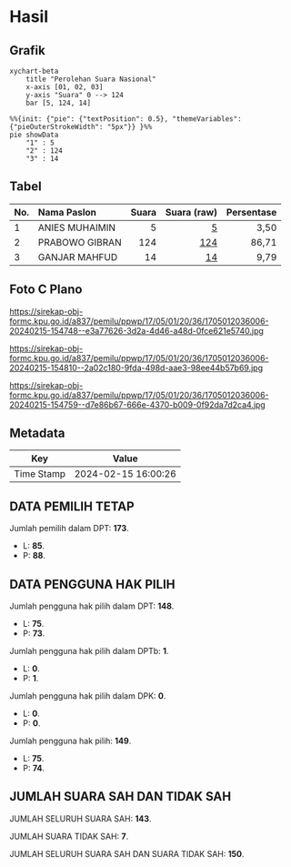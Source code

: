 # Hasil

## Grafik

```mermaid
xychart-beta
    title "Perolehan Suara Nasional"
    x-axis [01, 02, 03]
    y-axis "Suara" 0 --> 124
    bar [5, 124, 14]
```

```mermaid
%%{init: {"pie": {"textPosition": 0.5}, "themeVariables": {"pieOuterStrokeWidth": "5px"}} }%%
pie showData
    "1" : 5
    "2" : 124
    "3" : 14
```

## Tabel

| No. | Nama Paslon    | Suara | Suara (raw) | Persentase |
|:--- |:-------------- | -----:| -----------:| ----------:|
| 1   | ANIES MUHAIMIN | 5     | [5][p-1]    | 3,50       |
| 2   | PRABOWO GIBRAN | 124   | [124][p-2]  | 86,71      |
| 3   | GANJAR MAHFUD  | 14    | [14][p-3]   | 9,79       |


[p-1]: https://github.com/gigit-pemilu/pemilu-2024/blob/main/pilpres/hitung-suara/sub/17-bengkulu/sub/05-seluma/sub/01-sukaraja/sub/2036-sido-luhur/sub/006-tps/sub/paslon-1.txt
[p-2]: https://github.com/gigit-pemilu/pemilu-2024/blob/main/pilpres/hitung-suara/sub/17-bengkulu/sub/05-seluma/sub/01-sukaraja/sub/2036-sido-luhur/sub/006-tps/sub/paslon-2.txt
[p-3]: https://github.com/gigit-pemilu/pemilu-2024/blob/main/pilpres/hitung-suara/sub/17-bengkulu/sub/05-seluma/sub/01-sukaraja/sub/2036-sido-luhur/sub/006-tps/sub/paslon-3.txt

## Foto C Plano

https://sirekap-obj-formc.kpu.go.id/a837/pemilu/ppwp/17/05/01/20/36/1705012036006-20240215-154748--e3a77626-3d2a-4d46-a48d-0fce621e5740.jpg

https://sirekap-obj-formc.kpu.go.id/a837/pemilu/ppwp/17/05/01/20/36/1705012036006-20240215-154810--2a02c180-9fda-498d-aae3-98ee44b57b69.jpg

https://sirekap-obj-formc.kpu.go.id/a837/pemilu/ppwp/17/05/01/20/36/1705012036006-20240215-154759--d7e86b67-666e-4370-b009-0f92da7d2ca4.jpg


## Metadata

| Key        | Value               |
| ---------- | ------------------- |
| Time Stamp | 2024-02-15 16:00:26 |


## DATA PEMILIH TETAP

Jumlah pemilih dalam DPT: **173**.
 * L: **85**.
 * P: **88**.

## DATA PENGGUNA HAK PILIH

Jumlah pengguna hak pilih dalam DPT: **148**.
 * L: **75**.
 * P: **73**.

Jumlah pengguna hak pilih dalam DPTb: **1**.
 * L: **0**.
 * P: **1**.

Jumlah pengguna hak pilih dalam DPK: **0**.
 * L: **0**.
 * P: **0**.

Jumlah pengguna hak pilih: **149**.
 * L: **75**.
 * P: **74**.

## JUMLAH SUARA SAH DAN TIDAK SAH

JUMLAH SELURUH SUARA SAH: **143**.

JUMLAH SUARA TIDAK SAH: **7**.

JUMLAH SELURUH SUARA SAH DAN SUARA TIDAK SAH: **150**.


